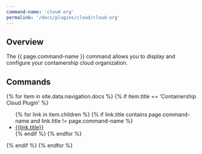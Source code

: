 ```yaml
---
command-name: 'cloud org'
permalink: '/docs/plugins/cloud/cloud-org'
---
```


<h2> Overview </h2>

<p>
The {{ page.command-name }} command allows you to display and configure your containership cloud organization.
</p>

<h2> Commands </h2>

<p>
{% for item in site.data.navigation.docs %}
    {% if item.title == 'Containership Cloud Plugin' %}
        <ul>
        {% for link in item.children %}
            {% if link.title contains page.command-name and link.title != page.command-name %}
                <li><a href="{{link.url}}">{{link.title}}</a></li>
            {% endif %}
        {% endfor %}
        </ul>
    {% endif %}
{% endfor %}
</p>
